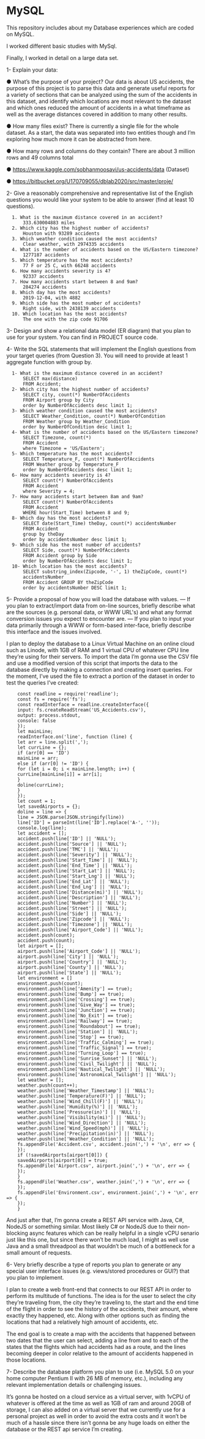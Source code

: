 # MySQL
This repository includes about my Database experiences which are coded on MySQL.

I worked different basic studies with MySql. 

Finally, I worked in detail on a large data set.

1- Explain your data:

● What’s the purpose of your project?
Our data is about US accidents, the purpose of this project is to parse this data and generate
useful reports for a variety of sections that can be analyzed using the sum of the accidents in
this dataset, and identify which locations are most relevant to the dataset and which ones
reduced the amount of accidents in a what timeframe as well as the average distances
covered in addition to many other results.

● How many files exist?
There is currently a single file for the whole dataset. As a start, the data was separated into
two entities though and I’m exploring how much more it can be abstracted from here.

● How many rows and columns do they contain?
There are about 3 million rows and 49 columns total

● https://www.kaggle.com/sobhanmoosavi/us-accidents/data  (Dataset)

● https://bitbucket.org/U170709055/dblab2020/src/master/proje/

2- Give a reasonably comprehensive and representative list of the English questions
you would like your system to be able to answer (find at least 10 questions).

      1. What is the maximum distance covered in an accident?
          333.630004883 miles
      2. Which city has the highest number of accidents?
          Houston with 93289 accidents
      3. Which weather condition caused the most accidents?
          Clear weather, with 2974335 accidents
      4. What is the number of accidents based on the US/Eastern timezone?
          1277187 accidents
      5. Which temperature has the most accidents?
          77 F or 25 C, with 66248 accidents
      6. How many accidents severity is 4?
          92337 accidents
      7. How many accidents start between 8 and 9am?
          284274 accidents
      8. Which day has the most accidents?
          2019-12-04, with 4882
      9. Which side has the most number of accidents?
          Right side, with 2438139 accidents
      10. Which location has the most accidents?
          The one with the zip code 91706
    
3- Design and show a relational data model (ER diagram) that you plan to use for your
system.
      You can find in PROJECT source code.

4- Write the SQL statements that will implement the English questions from
your target queries (from Question 3). You will need to provide at least 1
aggregate function with group by.

      1- What is the maximum distance covered in an accident?
          SELECT max(distance)
          FROM Accident;
      2- Which city has the highest number of accidents?
          SELECT city, count(*) NumberOfAccidents
          FROM Airport group by City
          order by NumberOfAccidents desc limit 1;
      3- Which weather condition caused the most accidents?
          SELECT Weather_Condition, count(*) NumberOfCondition
          FROM Weather group by Weather_Condition
          order by NumberOfCondition desc limit 1;
      4- What is the number of accidents based on the US/Eastern timezone?
          SELECT Timezone, count(*)
          FROM Accident
          where Timezone = 'US/Eastern';
      5- Which temperature has the most accidents?
          SELECT Temperature_F, count(*) NumberOfAccidents
          FROM Weather group by Temperature_F
          order by NumberOfAccidents desc limit 1;
      6- How many accidents severity is 4?
          SELECT count(*) NumberOfAccidents
          FROM Accident
          where Severity = 4;
      7- How many accidents start between 8am and 9am?
          SELECT count(*) NumberOfAccidents
          FROM Accident
          WHERE hour(Start_Time) between 8 and 9;
      8- Which day has the most accidents?
          SELECT date(Start_Time) theDay, count(*) accidentsNumber
          FROM Accident
          group by theDay
          order by accidentsNumber desc limit 1;
      9- Which side has the most number of accidents?
          SELECT Side, count(*) NumberOfAccidents
          FROM Accident group by Side
          order by NumberOfAccidents desc limit 1;
      10- Which location has the most accidents?
          SELECT substring_index(Zipcode, '-', 1) theZipCode, count(*)
          accidentsNumber
          FROM Accident GROUP BY theZipCode
          order by accidentsNumber DESC limit 1;
          
5- Provide a proposal of how you will load the database with values. — If you plan to
extract/import data from on-line sources, briefly describe what are the sources (e.g.
personal data, or WWW URL's) and what any format conversion issues you expect to
encounter are. — If you plan to input your data primarily through a WWW or
form-based inter-face, briefly describe this interface and the issues involved.

I plan to deploy the database to a Linux Virtual Machine on an online cloud such as
Linode, with 1GB of RAM and 1 virtual CPU of whatever CPU line they’re using for their
servers. To import the data I’m gonna use the CSV file and use a modified version of this
script that imports the data to the database directly by making a connection and creating
insert queries. For the moment, I’ve used the file to extract a portion of the dataset in order
to test the queries I’ve created:

        const readline = require('readline');
        const fs = require('fs');
        const readInterface = readline.createInterface({
        input: fs.createReadStream('US_Accidents.csv'),
        output: process.stdout,
        console: false
        });
        let mainLine;
        readInterface.on('line', function (line) {
        let arr = line.split(',');
        let currLine = {};
        if (arr[0] == 'ID')
        mainLine = arr;
        else if (arr[0] != 'ID') {
        for (let i = 0; i < mainLine.length; i++) {
        currLine[mainLine[i]] = arr[i];
        }
        doline(currLine);
        }
        });
        let count = 1;
        let savedAirports = {};
        doline = line => {
        line = JSON.parse(JSON.stringify(line))
        line['ID'] = parseInt(line['ID'].replace('A-', ''));
        console.log(line);
        let accident = [];
        accident.push(line['ID'] || 'NULL');
        accident.push(line['Source'] || 'NULL');
        accident.push(line['TMC'] || 'NULL');
        accident.push(line['Severity'] || 'NULL');
        accident.push(line['Start_Time'] || 'NULL');
        accident.push(line['End_Time'] || 'NULL');
        accident.push(line['Start_Lat'] || 'NULL');
        accident.push(line['Start_Lng'] || 'NULL');
        accident.push(line['End_Lat'] || 'NULL');
        accident.push(line['End_Lng'] || 'NULL');
        accident.push(line['Distance(mi)'] || 'NULL');
        accident.push(line['Description'] || 'NULL');
        accident.push(line['Number'] || 'NULL');
        accident.push(line['Street'] || 'NULL');
        accident.push(line['Side'] || 'NULL');
        accident.push(line['Zipcode'] || 'NULL');
        accident.push(line['Timezone'] || 'NULL');
        accident.push(line['Airport_Code'] || 'NULL');
        accident.push(count);
        accident.push(count);
        let airport = [];
        airport.push(line['Airport_Code'] || 'NULL');
        airport.push(line['City'] || 'NULL');
        airport.push(line['Country'] || 'NULL');
        airport.push(line['County'] || 'NULL');
        airport.push(line['State'] || 'NULL');
        let environment = []
        environment.push(count);
        environment.push(line['Amenity'] == true);
        environment.push(line['Bump'] == true);
        environment.push(line['Crossing'] == true);
        environment.push(line['Give_Way'] == true);
        environment.push(line['Junction'] == true);
        environment.push(line['No_Exit'] == true);
        environment.push(line['Railway'] == true);
        environment.push(line['Roundabout'] == true);
        environment.push(line['Station'] || 'NULL');
        environment.push(line['Stop'] == true);
        environment.push(line['Traffic_Calming'] == true);
        environment.push(line['Traffic_Signal'] == true);
        environment.push(line['Turning_Loop'] == true);
        environment.push(line['Sunrise_Sunset'] || 'NULL');
        environment.push(line['Civil_Twilight'] || 'NULL');
        environment.push(line['Nautical_Twilight'] || 'NULL');
        environment.push(line['Astronomical_Twilight'] || 'NULL');
        let weather = [];
        weather.push(count++);
        weather.push(line['Weather_Timestamp'] || 'NULL');
        weather.push(line['Temperature(F)'] || 'NULL');
        weather.push(line['Wind_Chill(F)'] || 'NULL');
        weather.push(line['Humidity(%)'] || 'NULL');
        weather.push(line['Pressure(in)'] || 'NULL');
        weather.push(line['Visibility(mi)'] || 'NULL');
        weather.push(line['Wind_Direction'] || 'NULL');
        weather.push(line['Wind_Speed(mph)'] || 'NULL');
        weather.push(line['Precipitation(in)'] || 'NULL');
        weather.push(line['Weather_Condition'] || 'NULL');
        fs.appendFile('Accident.csv', accident.join(',') + '\n', err => {
        });
        if (!savedAirports[airport[0]]) {
        savedAirports[airport[0]] = true;
        fs.appendFile('Airport.csv', airport.join(',') + '\n', err => {
        });
        }
        fs.appendFile('Weather.csv', weather.join(',') + '\n', err => {
        });
        fs.appendFile('Environment.csv', environment.join(',') + '\n', err => {
        });
        }
        
And just after that, I’m gonna create a REST API service with Java, C#, NodeJS or
something similar. Most likely C# or NodeJS due to their non-blocking async features which
can be really helpful in a single vCPU senario just like this one, but since there won’t be
much load, I might as well use Java and a small threadpool as that wouldn’t be much of a
bottleneck for a small amount of requests.

6- Very briefly describe a type of reports you plan to generate or any special user
interface issues (e.g. views/stored procedures or GUI?) that you plan to implement.

I plan to create a web front-end that connects to our REST API in order to perform its
multitude of functions. The idea is for the user to select the city they’re traveling from, the city
they’re traveling to, the start and the end time of the flight in order to see the history of the
accidents, their amount, where exactly they happened, etc. Along with other options such as
finding the locations that had a relatively high amount of accidents, etc.

The end goal is to create a map with the accidents that happened between two dates that
the user can select, adding a line from and to each of the states that the flights which had
accidents had as a route, and the lines becoming deeper in color relative to the amount of
accidents happened in those locations.

7- Describe the database platform you plan to use (i.e. MySQL 5.0 on your
home computer Pentium II with 26 MB of memory, etc.), including any
relevant implementation details or challenging issues.

It’s gonna be hosted on a cloud service as a virtual server, with 1vCPU of
whatever is offered at the time as well as 1GB of ram and around 20GB of
storage, I can also added on a virtual server that we currently use for a personal
project as well in order to avoid the extra costs and it won’t be much of a hassle
since there isn’t gonna be any huge loads on either the database or the REST api
service I’m creating.
